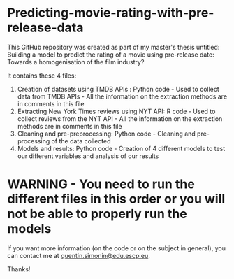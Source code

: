 # Predicting-movie-rating-with-pre-release-data

This GitHub repository was created as part of my master's thesis untitled: Building a model to predict the rating of a movie using pre-release date: Towards a homogenisation of the film industry?

It contains these 4 files:
1. Creation of datasets using TMDB APIs : Python code - Used to collect data from TMDB APIs - All the information on the extraction methods are in comments in this file
2. Extracting New York Times reviews using NYT API: R code - Used to collect reviews from the NYT API - All the information on the extraction methods are in comments in this file
3. Cleaning and pre-preprocessing: Python code - Cleaning and pre-processing of the data collected
4. Models and results: Python code - Creation of 4 different models to test our different variables and analysis of our results

# WARNING - You need to run the different files in this order or you will not be able to properly run the models

If you want more information (on the code or on the subject in general), you can contact me at quentin.simonin@edu.escp.eu.

Thanks!

